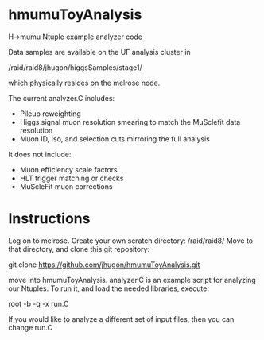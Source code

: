 hmumuToyAnalysis
================

H->mumu Ntuple example analyzer code

Data samples are available on the UF analysis cluster in

/raid/raid8/jhugon/higgsSamples/stage1/

which physically resides on the melrose node.

The current analyzer.C includes:
*  Pileup reweighting
*  Higgs signal muon resolution smearing to match the MuSclefit data resolution
*  Muon ID, Iso, and selection cuts mirroring the full analysis

It does not include:  
*  Muon efficiency scale factors
*  HLT trigger matching or checks
*  MuScleFit muon corrections

Instructions
============

Log on to melrose.  Create your own scratch directory: /raid/raid8/<username>
Move to that directory, and clone this git repository:

git clone https://github.com/jhugon/hmumuToyAnalysis.git

move into hmumuToyAnalysis.  analyzer.C is an example script for analyzing our Ntuples.  To run it, and load the needed libraries, execute:

root -b -q -x run.C

If you would like to analyze a different set of input files, then you can change run.C

